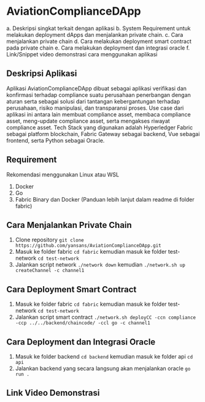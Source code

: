 # AviationComplianceDApp

a. Deskripsi singkat terkait dengan aplikasi
b. System Requirement untuk melakukan deployment dApps dan menjalankan private chain.
c. Cara menjalankan private chain
d. Cara melakukan deployment smart contract pada private chain
e. Cara melakukan deployment dan integrasi oracle
f. Link/Snippet video demonstrasi cara menggunakan aplikasi

## Deskripsi Aplikasi

Aplikasi AviationComplianceDApp dibuat sebagai aplikasi verifikasi dan konfirmasi terhadap compliance suatu perusahaan penerbangan dengan aturan serta sebagai solusi dari tantangan kebergantungan terhadap perusahaan, risiko manipulasi, dan transparansi proses. Use case dari aplikasi ini antara lain membuat compliance asset, membaca compliance asset, meng-update compliance asset, serta mengakses riwayat compliance asset. Tech Stack yang digunakan adalah Hyperledger Fabric sebagai platform blockchain, Fabric Gateway sebagai backend, Vue sebagai frontend, serta Python sebagai Oracle.

## Requirement

Rekomendasi menggunakan Linux atau WSL

1. Docker
2. Go
3. Fabric Binary dan Docker (Panduan lebih lanjut dalam readme di folder fabric)

## Cara Menjalankan Private Chain

1. Clone repository `git clone https://github.com/yansans/AviationComplianceDApp.git`
2. Masuk ke folder fabric `cd fabric` kemudian masuk ke folder test-network `cd test-network`
3. Jalankan script network `./network down` kemudian `./network.sh up createChannel -c channel1`

## Cara Deployment Smart Contract

1. Masuk ke folder fabric `cd fabric` kemudian masuk ke folder test-network `cd test-network`
2. Jalankan script smart contract `./network.sh deployCC -ccn compliance -ccp ../../backend/chaincode/ -ccl go -c channel1`

## Cara Deployment dan Integrasi Oracle

1. Masuk ke folder backend `cd backend` kemudian masuk ke folder api `cd api`
2. Jalankan backend yang secara langsung akan menjalankan oracle `go run .`

## Link Video Demonstrasi
